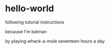 # hello-world
following tutorial instructions

because I'm batman

by playing whack-a-mole seventeen hours a day
